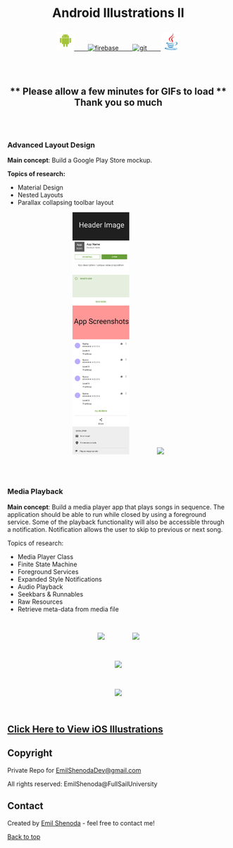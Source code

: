 # <p align="center">Android Illustrations II </p>

<p align="center"> <a href="https://developer.android.com" target="_blank" rel="noreferrer"> <img src="https://raw.githubusercontent.com/devicons/devicon/master/icons/android/android-original-wordmark.svg" alt="android" width="40" height="40"/>&nbsp;&nbsp;&nbsp;&nbsp;&nbsp;&nbsp&nbsp;<a href="https://firebase.google.com/" target="_blank" rel="noreferrer"> <img src="https://www.vectorlogo.zone/logos/firebase/firebase-icon.svg" alt="firebase" width="40" height="40"/>&nbsp;&nbsp;&nbsp;&nbsp;&nbsp;&nbsp&nbsp; </a> <a href="https://git-scm.com/" target="_blank" rel="noreferrer"> <img src="https://www.vectorlogo.zone/logos/git-scm/git-scm-icon.svg" alt="git" width="40" height="40"/> &nbsp;&nbsp;&nbsp;&nbsp;&nbsp;&nbsp&nbsp;</a> <a href="https://www.java.com" target="_blank" rel="noreferrer"> <img src="https://raw.githubusercontent.com/devicons/devicon/master/icons/java/java-original.svg" alt="java" width="40" height="40"/> </a> </p>


<br>
<br>

<h2 align="center">** Please allow a few minutes for GIFs to load ** <br> Thank you so much</h2>



<br>
<br>

### Advanced Layout Design

__Main concept__: Build a Google Play Store mockup.


__Topics of research:__

* Material Design
* Nested Layouts
* Parallax collapsing toolbar layout

<p align="center">
  <img src= "Images/Playstore-1.png" height=550>
&nbsp;&nbsp;&nbsp;&nbsp;&nbsp;&nbsp&nbsp;&nbsp;&nbsp;&nbsp;&nbsp&nbsp&nbsp;&nbsp;
<img src= "Images/Playstore-2.gif" height=350>
</p>

<br>
<br>

### Media Playback

__Main concept__: Build a media player app that plays songs in sequence. The application should be able to run while closed by using a foreground service. Some of the playback functionality will also be accessible through a notification. Notification allows the user to skip to previous or next song.


Topics of research:

* Media Player Class
* Finite State Machine
* Foreground Services 
* Expanded Style Notifications
* Audio Playback
* Seekbars & Runnables
* Raw Resources
* Retrieve meta-data from media file

<br>

<p align="center">
  <img src= "Images/Media-1.gif" height=350>
&nbsp;&nbsp;&nbsp;&nbsp;&nbsp;&nbsp&nbsp;&nbsp;&nbsp;&nbsp;&nbsp&nbsp&nbsp;&nbsp;
<img src= "Images/Media-2.gif" height=350>
</p>

<br>

<p align="center">
  <img src= "Images/Media-3.gif" height=350>
</p>

<br>

<p align="center">
  <img src= "Images/Media-6.gif" height=350>
</p>

<br>

## [Click Here to View iOS Illustrations](https://github.com/EShenoda/iOS-Game)

##  Copyright
Private Repo for EmilShenodaDev@gmail.com

All rights reserved: EmilShenoda@FullSailUniversity

## Contact
Created by [Emil Shenoda](mailto:EmilShenodaDev@gmail.com) - feel free to contact me!

[Back to top](#Android-Illustrations-II)
